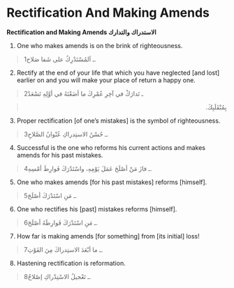 Rectification And Making Amends
===============================

**Rectification and Making Amends الاستدراك والتدارك**

1. One who makes amends is on the brink of righteousness.

> 1ـ اَلمُسْتَدْرِكُ على شَفا صَلاح.

2. Rectify at the end of your life that which you have neglected [and
lost] earlier on and you will make your place of return a happy one.

> 2ـ تَدارَكْ في آخِرِ عُمْرِكَ ما أضَعْتَهُ في أوَّلِهِ تَسْعَدْ
<blockquote dir="rtl">
  <p>
بِمُنْقَلَبِكَ.
  </p>
</blockquote>

3. Proper rectification [of one’s mistakes] is the symbol of
righteousness.

> 3ـ حُسْنُ الاستِدراكِ عُنْوانُ الصَّلاحِ.

4. Successful is the one who reforms his current actions and makes
amends for his past mistakes.

> 4ـ فازَ مَنْ أصْلَحَ عَمَلَ يَوْمِهِ، واسْتَدْرَكَ فَوارِطَ أمْسِهِ.

5. One who makes amends [for his past mistakes] reforms [himself].

> 5ـ مَنِ اسْتَدْرَكَ أصْلَحَ.

6. One who rectifies his [past] mistakes reforms [himself].

> 6ـ مَنِ اسْتَدْرَكَ فَوارِطَهُ أصْلَحَ.

7. How far is making amends [for something] from [its initial] loss!

> 7ـ ما أبْعَدَ الاستِدراكَ مِنَ الفَوْتِ.

8. Hastening rectification is reformation.

> 8ـ تَعْجيلُ الاسْتِدْراكِ إصْلاحٌ.


